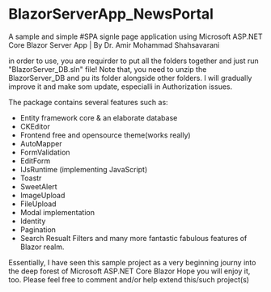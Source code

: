 # BlazorServerApp_NewsPortal
A sample and simple #SPA signle page application using Microsoft ASP.NET Core Blazor Server App | By Dr. Amir Mohammad Shahsavarani

in order to use, you are requirder to put all the folders together and just run "BlazorServer_DB.sln" file!
Note that, you need to unzip the BlazorServer_DB and pu its folder alongside other folders.
I will gradually improve it and make som update, especialli in Authorization issues.

The package contains several features such as:
- Entity framework core & an elaborate database
- CKEditor
- Frontend free and opensource theme(works really)
- AutoMapper
- FormValidation
- EditForm
- IJsRuntime (implementing JavaScript)
- Toastr
- SweetAlert
- ImageUpload
- FileUpload
- Modal implementation
- Identity
- Pagination
- Search Resualt Filters
  and many more fantastic fabulous features of Blazor realm.

Essentially, I have seen this sample project as a very beginning journy into the deep forest of Microsoft ASP.NET Core Blazor 
Hope you will enjoy it, too.
Please feel free to comment and/or help extend this/such project(s)
